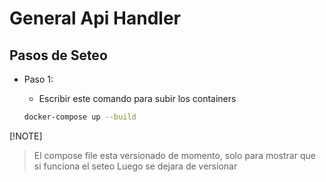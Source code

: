 # General Api Handler

## Pasos de Seteo

- Paso 1:
  - Escribir este comando para subir los containers

  ```bash
  docker-compose up --build
  ```

[!NOTE]
> El compose file esta versionado de momento, solo para mostrar que si funciona el seteo
> Luego se dejara de versionar
